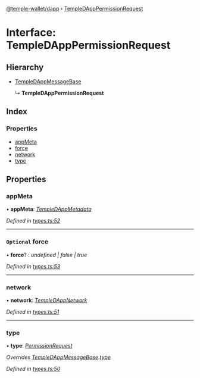 [@temple-wallet/dapp](../README.md) › [TempleDAppPermissionRequest](templedapppermissionrequest.md)

# Interface: TempleDAppPermissionRequest

## Hierarchy

* [TempleDAppMessageBase](templedappmessagebase.md)

  ↳ **TempleDAppPermissionRequest**

## Index

### Properties

* [appMeta](templedapppermissionrequest.md#appmeta)
* [force](templedapppermissionrequest.md#optional-force)
* [network](templedapppermissionrequest.md#network)
* [type](templedapppermissionrequest.md#type)

## Properties

###  appMeta

• **appMeta**: *[TempleDAppMetadata](templedappmetadata.md)*

*Defined in [types.ts:52](https://github.com/madfish-solutions/templewallet-dapp/blob/90de0a9/src/types.ts#L52)*

___

### `Optional` force

• **force**? : *undefined | false | true*

*Defined in [types.ts:53](https://github.com/madfish-solutions/templewallet-dapp/blob/90de0a9/src/types.ts#L53)*

___

###  network

• **network**: *[TempleDAppNetwork](../README.md#templedappnetwork)*

*Defined in [types.ts:51](https://github.com/madfish-solutions/templewallet-dapp/blob/90de0a9/src/types.ts#L51)*

___

###  type

• **type**: *[PermissionRequest](../enums/templedappmessagetype.md#permissionrequest)*

*Overrides [TempleDAppMessageBase](templedappmessagebase.md).[type](templedappmessagebase.md#type)*

*Defined in [types.ts:50](https://github.com/madfish-solutions/templewallet-dapp/blob/90de0a9/src/types.ts#L50)*
